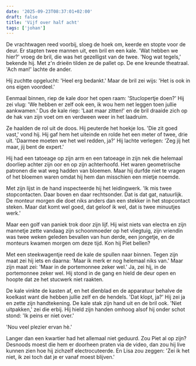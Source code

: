 ```yaml
---
date: '2025-09-23T08:37:01+02:00'
draft: false
title: 'Vijf over half acht'
tags: ['johan']
---
```


De vrachtwagen reed voorbij, sloeg de hoek om, keerde en stopte voor de deur. Er stapten twee mannen uit, een bril en een kale. 'Wat hebben we hier?' vroeg de bril, die was het gezelligst van de twee. 'Nog wat tegels,' bekende hij. Met z'n drieën tilden ze de pallet op. De ene kreunde theatraal. 'Ach man!' lachte de ander. 

Hij zuchtte opgelucht: 'Heel erg bedankt.' Maar de bril zei wijs: 'Het is ook in ons eigen voordeel.'

Eenmaal binnen, riep de kale door het open raam: 'Stuclopertje doen?' Hij zei vlug: 'We hebben er zelf ook een, ik wou hem net leggen toen jullie aankwamen.' Dus de kale riep: 'Laat maar zitten!' en de bril draaide zich op de hak van zijn voet om en verdween weer in het laadruim. 

Ze haalden de rol uit de doos. Hij peuterde het hoekje los. 'Die zit goed vast,' vond hij. Hij gaf hem het uiteinde en rolde het een meter of twee, drie uit. 'Daarmee moeten we het wel redden, ja?' Hij lachte verlegen: 'Zeg jij het maar, jij bent de expert.'

Hij had een tatoeage op zijn arm en een tatoeage in zijn nek die helemaal doorliep achter zijn oor en op zijn achterhoofd. Het waren geometrische patronen die wat weg hadden van bloemen. Maar hij durfde niet te vragen of het bloemen waren omdat hij hem dan misschien een mietje noemde.

Met zijn lijst in de hand inspecteerde hij het leidingwerk. 'Ik mis twee stopcontacten. Daar boven en daar rechtsonder. Dat is dat gat, natuurlijk. De monteur morgen die doet niks anders dan een stekker in het stopcontact steken. Maar dat komt wel goed, dat geloof ik wel, dat is twee minuutjes werk.'

Maar een golf van paniek trok door zijn lijf. Hij wist niets van electra en zijn mannetje zette vandaag zijn schoonmoeder op het vliegtuig, zijn vriendin was twee weken geleden bevallen van hun derde, een jongetje, en de monteurs kwamen morgen om deze tijd. Kon hij Piet bellen? 

Met een steekwagentje reed de kale de spullen naar binnen. Tegen zijn maat zei hij iets en daarna: 'Maar ik merk er nog helemaal niks van.' Maar zijn maat zei: 'Maar in de portemonnee zeker wel.' Ja, zei hij, in de portemonnee zeker wel. Hij stond in de gang en hield de deur open en hoopte dat ze het stucwerk niet raakten.

De kale vinkte de kasten af, en het dienblad en de apparatuur behalve de koelkast want die hebben jullie zelf en de hendels. 'Dat klopt, ja?' Hij zei ja en zette zijn handtekening. De kale stak zijn hand uit en de bril ook. 'Niet uitpakken,' zei die erbij. Hij hield zijn handen omhoog alsof hij onder schot stond: 'Ik peins er niet over.'

'Nou veel plezier ervan hè.'

Langer dan een kwartier had het allemaal niet geduurd. Zou Piet al op zijn? Desnoods moest die hem er doorheen praten via de video, dan zou hij live kunnen zien hoe hij zichzelf electrocuteerde. En Lisa zou zeggen: 'Zei ik het niet, ik zei toch dat je er vanaf moest blijven.'